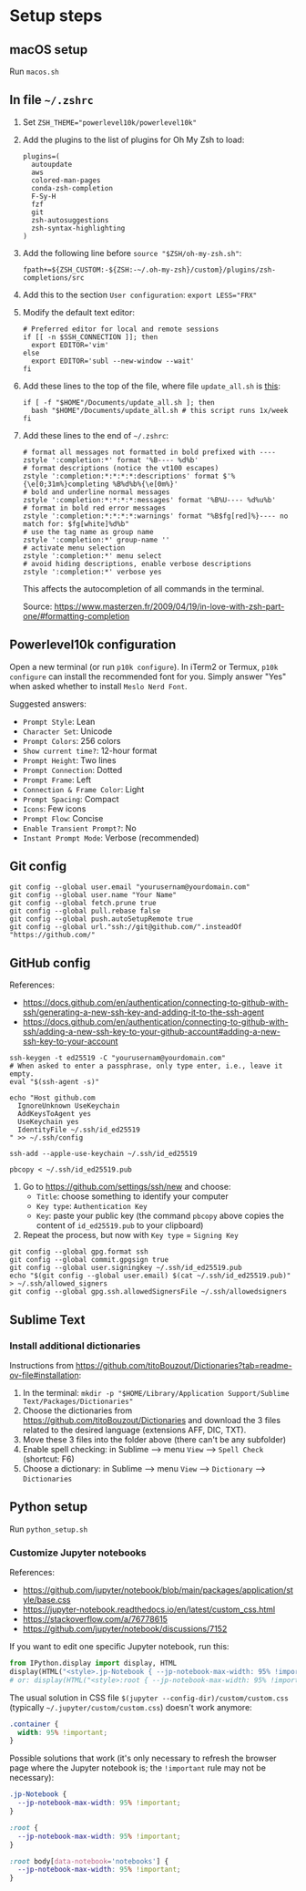 # Setup steps

## macOS setup

Run `macos.sh`

## In file `~/.zshrc`

1. Set `ZSH_THEME="powerlevel10k/powerlevel10k"`
2. Add the plugins to the list of plugins for Oh My Zsh to load:

     ```shell
     plugins=(
       autoupdate
       aws
       colored-man-pages
       conda-zsh-completion
       F-Sy-H
       fzf
       git
       zsh-autosuggestions
       zsh-syntax-highlighting
     )
     ```

3. Add the following line before `source "$ZSH/oh-my-zsh.sh"`:

     ```shell
     fpath+=${ZSH_CUSTOM:-${ZSH:-~/.oh-my-zsh}/custom}/plugins/zsh-completions/src
     ```

4. Add this to the section `User configuration`: `export LESS="FRX"`
5. Modify the default text editor:

     ```shell
     # Preferred editor for local and remote sessions
     if [[ -n $SSH_CONNECTION ]]; then
       export EDITOR='vim'
     else
       export EDITOR='subl --new-window --wait'
     fi
     ```

6. Add these lines to the top of the file, where file `update_all.sh` is [this](../.custom/update_all.sh):

     ```shell
     if [ -f "$HOME"/Documents/update_all.sh ]; then
       bash "$HOME"/Documents/update_all.sh # this script runs 1x/week
     fi
     ```

7. Add these lines to the end of `~/.zshrc`:

     ```shell
     # format all messages not formatted in bold prefixed with ----
     zstyle ':completion:*' format '%B---- %d%b'
     # format descriptions (notice the vt100 escapes)
     zstyle ':completion:*:*:*:*:descriptions' format $'%{\e[0;31m%}completing %B%d%b%{\e[0m%}'
     # bold and underline normal messages
     zstyle ':completion:*:*:*:*:messages' format '%B%U---- %d%u%b'
     # format in bold red error messages
     zstyle ':completion:*:*:*:*:warnings' format "%B$fg[red]%}---- no match for: $fg[white]%d%b"
     # use the tag name as group name
     zstyle ':completion:*' group-name ''
     # activate menu selection
     zstyle ':completion:*' menu select
     # avoid hiding descriptions, enable verbose descriptions
     zstyle ':completion:*' verbose yes
     ```

     This affects the autocompletion of all commands in the terminal.

     Source: <https://www.masterzen.fr/2009/04/19/in-love-with-zsh-part-one/#formatting-completion>

## Powerlevel10k configuration

Open a new terminal (or run `p10k configure`). In iTerm2 or Termux, `p10k configure` can install the recommended font
for you. Simply answer "Yes" when asked whether to install `Meslo Nerd Font`.

Suggested answers:

- `Prompt Style`: Lean
- `Character Set`: Unicode
- `Prompt Colors`: 256 colors
- `Show current time?`: 12-hour format
- `Prompt Height`: Two lines
- `Prompt Connection`: Dotted
- `Prompt Frame`: Left
- `Connection & Frame Color`: Light
- `Prompt Spacing`: Compact
- `Icons`: Few icons
- `Prompt Flow`: Concise
- `Enable Transient Prompt?`: No
- `Instant Prompt Mode`: Verbose (recommended)

## Git config

```shell
git config --global user.email "yourusernam@yourdomain.com"
git config --global user.name "Your Name"
git config --global fetch.prune true
git config --global pull.rebase false
git config --global push.autoSetupRemote true
git config --global url."ssh://git@github.com/".insteadOf "https://github.com/"
```

## GitHub config

References:

- <https://docs.github.com/en/authentication/connecting-to-github-with-ssh/generating-a-new-ssh-key-and-adding-it-to-the-ssh-agent>
- <https://docs.github.com/en/authentication/connecting-to-github-with-ssh/adding-a-new-ssh-key-to-your-github-account#adding-a-new-ssh-key-to-your-account>

```shell
ssh-keygen -t ed25519 -C "yourusernam@yourdomain.com"
# When asked to enter a passphrase, only type enter, i.e., leave it empty.
eval "$(ssh-agent -s)"

echo "Host github.com
  IgnoreUnknown UseKeychain
  AddKeysToAgent yes
  UseKeychain yes
  IdentityFile ~/.ssh/id_ed25519
" >> ~/.ssh/config

ssh-add --apple-use-keychain ~/.ssh/id_ed25519

pbcopy < ~/.ssh/id_ed25519.pub
```

1. Go to <https://github.com/settings/ssh/new> and choose:
    - `Title`: choose something to identify your computer
    - `Key type`: `Authentication Key`
    - `Key`: paste your public key (the command `pbcopy` above copies the content of `id_ed25519.pub` to your clipboard)
2. Repeat the process, but now with `Key type` = `Signing Key`

```shell
git config --global gpg.format ssh
git config --global commit.gpgsign true
git config --global user.signingkey ~/.ssh/id_ed25519.pub
echo "$(git config --global user.email) $(cat ~/.ssh/id_ed25519.pub)" > ~/.ssh/allowed_signers
git config --global gpg.ssh.allowedSignersFile ~/.ssh/allowedsigners
```

## Sublime Text

### Install additional dictionaries

Instructions from <https://github.com/titoBouzout/Dictionaries?tab=readme-ov-file#installation>:

1. In the terminal: `mkdir -p "$HOME/Library/Application Support/Sublime Text/Packages/Dictionaries"`
2. Choose the dictionaries from <https://github.com/titoBouzout/Dictionaries> and download the 3 files related to the
   desired language (extensions AFF, DIC, TXT).
3. Move these 3 files into the folder above (there can't be any subfolder)
4. Enable spell checking: in Sublime --> menu `View` --> `Spell Check` (shortcut: F6)
5. Choose a dictionary: in Sublime --> menu `View` --> `Dictionary` --> `Dictionaries`

## Python setup

Run `python_setup.sh`

### Customize Jupyter notebooks

References:

- <https://github.com/jupyter/notebook/blob/main/packages/application/style/base.css>
- <https://jupyter-notebook.readthedocs.io/en/latest/custom_css.html>
- <https://stackoverflow.com/a/76778615>
- <https://github.com/jupyter/notebook/discussions/7152>

If you want to edit one specific Jupyter notebook, run this:

```python
from IPython.display import display, HTML
display(HTML("<style>.jp-Notebook { --jp-notebook-max-width: 95% !important; }</style>"))
# or: display(HTML("<style>:root { --jp-notebook-max-width: 95% !important; }</style>"))
```

The usual solution in CSS file `$(jupyter --config-dir)/custom/custom.css` (typically `~/.jupyter/custom/custom.css`)
doesn't work anymore:

```css
.container {
  width: 95% !important;
}
```

Possible solutions that work (it's only necessary to refresh the browser page where the Jupyter notebook is; the
`!important` rule may not be necessary):

```css
.jp-Notebook {
  --jp-notebook-max-width: 95% !important;
}

:root {
  --jp-notebook-max-width: 95% !important;
}

:root body[data-notebook='notebooks'] {
  --jp-notebook-max-width: 95% !important;
}
```

